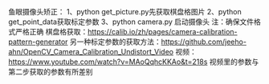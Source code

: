 鱼眼摄像头矫正：
1、python get_picture.py先获取棋盘格图片
2、python get_point_data获取标定参数
3、python camera.py 启动摄像头
注：确保文件格式严格正确
棋盘格获取：https://calib.io/zh/pages/camera-calibration-pattern-generator
另一种标定参数的获取方法：https://github.com/jeeho-ahn/OpenCV_Camera_Calibration_Undistort_Video
视频：https://www.youtube.com/watch?v=MAoQqhcKKAo&t=218s  视频里的参数与第二步获取的参数有所差别

